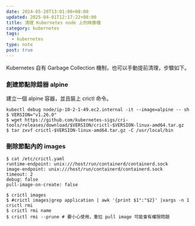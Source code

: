 ```yaml
---
date: 2024-05-28T13:01:00+08:00
updated: 2025-04-01T12:17:22+08:00
title: 清理 Kubernetes node 上的映像檔
category: kubernetes
tags:
  - kubernetes
type: note
post: true
---
```


Kubernetes 自有 Garbage Collection 機制，也可以手動提前清理，步驟如下。

### 創建節點除錯器 alpine

建立一個 alpine 容器，並且裝上 crictl 命令。

```shell
kubectl debug node/ip-10-2-1-49.ec2.internal -it --image=alpine -- sh
$ VERSION="v1.26.0"
$ wget https://github.com/kubernetes-sigs/cri-tools/releases/download/$VERSION/crictl-$VERSION-linux-amd64.tar.gz
$ tar zxvf crictl-$VERSION-linux-amd64.tar.gz -C /usr/local/bin
```

###  刪除節點內的 images

```shell
$ cat /etc/crictl.yaml
runtime-endpoint: unix:///host/run/containerd/containerd.sock
image-endpoint: unix:///host/run/containerd/containerd.sock
timeout: 2
debug: false
pull-image-on-create: false

$ crictl images
$ #crictl images|grep application | awk '{print $1":"$2}' |xargs -n 1 crictl rmi
$ crictl rmi name
$ crictl rmi --prune # 要小心使用，重拉 pull image 可能會有權限問題
```